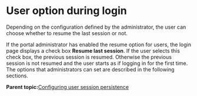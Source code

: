 # User option during login 

Depending on the configuration defined by the administrator, the user can choose whether to resume the last session or not.

If the portal administrator has enabled the resume option for users, the login page displays a check box **Resume last session**. If the user selects this check box, the previous session is resumed. Otherwise the previous session is not resumed and the user starts as if logging in for the first time. The options that administrators can set are described in the following sections.

**Parent topic:**[Configuring user session persistence ](../admin-system/adcfgpss.md)

